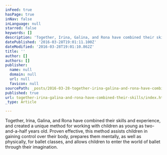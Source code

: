 ```yaml
---
inFeed: true
hasPage: true
inNav: false
inLanguage: null
starred: false
keywords: []
description: 'Together, Irina, Galina, and Rona have combined their skills and experience, and created a unique method for working with children as young as two-and-a-half years old. Proven effective, this method assists children in gaining control over their body, prepares them mentally, as well as physically, for ballet classes, and allows children to enter the world of ballet through their imagination.'
datePublished: '2016-03-28T19:01:11.100Z'
dateModified: '2016-03-28T19:01:10.862Z'
title: ''
author: []
authors: []
publisher:
  name: null
  domain: null
  url: null
  favicon: null
sourcePath: _posts/2016-03-28-together-irina-galina-and-rona-have-combined-their-skills.md
published: true
url: together-irina-galina-and-rona-have-combined-their-skills/index.html
_type: Article

---
```

Together, Irina, Galina, and Rona have combined their skills and experience, and created a unique method for working with children as young as two-and-a-half years old. Proven effective, this method assists children in gaining control over their body, prepares them mentally, as well as physically, for ballet classes, and allows children to enter the world of ballet through their imagination.